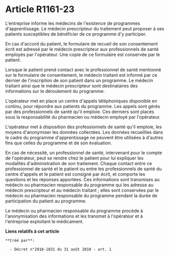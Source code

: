 # Article R1161-23

L'entreprise informe les médecins de l'existence de programmes d'apprentissage. Le médecin prescripteur du traitement peut
proposer à ses patients susceptibles de bénéficier de ce programme d'y participer.

En cas d'accord du patient, le formulaire de recueil de son consentement écrit est adressé par le médecin prescripteur aux
professionnels de santé employés par l'opérateur. Une copie de ce formulaire est conservée par le patient.

Lorsque le patient prend contact avec le professionnel de santé mentionné sur le formulaire de consentement, le médecin
traitant est informé par ce dernier de l'inscription de son patient dans un programme. Le médecin traitant ainsi que le
médecin prescripteur sont destinataires des informations sur le déroulement du programme.

L'opérateur met en place un centre d'appels téléphoniques disponible en continu, pour répondre aux patients du programme. Les
appels sont gérés par des professionnels de santé qu'il emploie. Ces derniers sont placés sous la responsabilité du
pharmacien ou médecin employé par l'opérateur.

L'opérateur met à disposition des professionnels de santé qu'il emploie, les moyens d'anonymiser les données collectées. Les
données recueillies dans le cadre du programme d'apprentissage ne peuvent être utilisées à d'autres fins que celles du
programme et de son évaluation.

En cas de nécessité, un professionnel de santé, intervenant pour le compte de l'opérateur, peut se rendre chez le patient
pour lui expliquer les modalités d'administration de son traitement. Chaque contact entre ce professionnel de santé et le
patient ou entre les professionnels de santé du centre d'appels et le patient est consigné par écrit, et comporte les
questions et les réponses apportées. Ces informations sont transmises au médecin ou pharmacien responsable du programme qui
les adresse au médecin prescripteur et au médecin traitant ; elles sont conservées par le médecin ou pharmacien responsable
du programme pendant la durée de participation du patient au programme.

Le médecin ou pharmacien responsable du programme procède à l'anonymisation des informations et les transmet à l'opérateur et
à l'entreprise exploitant le médicament.

**Liens relatifs à cet article**

	**Créé par**:

	  - Décret n°2010-1031 du 31 août 2010 - art. 1
